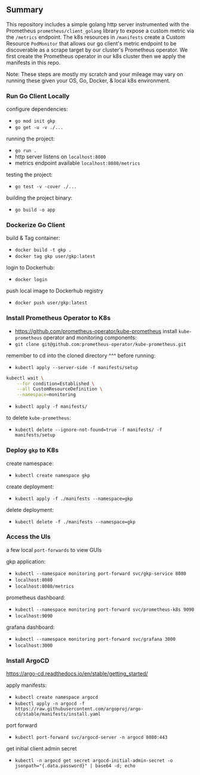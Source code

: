 ## Summary
This repository includes a simple golang http server instrumented with the Prometheus `prometheus/client_golang` library to expose a custom metric via the `/metrics` endpoint. The k8s resources in `/manifests` create a Custom Resource `PodMonitor` that allows our go client's metric endpoint to be discoverable as a scrape target by our cluster's Prometheus operator. We first create the Prometheus operator in our k8s cluster then we apply the manifests in this repo.

Note: These steps are mostly my scratch and your mileage may vary on running these given your OS, Go, Docker, & local k8s environment.

### Run Go Client Locally

configure dependencies:
* `go mod init gkp`
* `go get -u -v ./...`

running the project:
* `go run .`
* http server listens on `localhost:8080`
* metrics endpoint available `localhost:8080/metrics`

testing the project:
* `go test -v -cover ./...`

building the project binary:
* `go build -o app`

### Dockerize Go Client
build & Tag container:
* `docker build -t gkp .`
* `docker tag gkp user/gkp:latest`

login to Dockerhub:
* `docker login`

push local image to Dockerhub registry
* `docker push user/gkp:latest`

### Install Prometheus Operator to K8s
* https://github.com/prometheus-operator/kube-prometheus
install `kube-prometheus` operator and monitoring components:
* `git clone git@github.com:prometheus-operator/kube-prometheus.git`

remember to cd into the cloned directory ^^^ before running:
* `kubectl apply --server-side -f manifests/setup`

```bash
kubectl wait \
	--for condition=Established \
	--all CustomResourceDefinition \
	--namespace=monitoring
```

* `kubectl apply -f manifests/`

to delete `kube-prometheus`:
* `kubectl delete --ignore-not-found=true -f manifests/ -f manifests/setup`

### Deploy `gkp` to K8s

create namespace:
* `kubectl create namespace gkp`

create deployment:
* `kubectl apply -f ./manifests --namespace=gkp`

delete deployment:
* `kubectl delete -f ./manifests --namespace=gkp`

### Access the UIs
a few local `port-forwards` to view GUIs

gkp application:
* `kubectl --namespace monitoring port-forward svc/gkp-service 8080`
* `localhost:8080`
* `localhost:8080/metrics`

prometheus dashboard:
* `kubectl --namespace monitoring port-forward svc/prometheus-k8s 9090`
* `localhost:9090`

grafana dashboard:
* `kubectl --namespace monitoring port-forward svc/grafana 3000`
* `localhost:3000`

### Install ArgoCD
https://argo-cd.readthedocs.io/en/stable/getting_started/

apply manifests:
* `kubectl create namespace argocd`
* `kubectl apply -n argocd -f https://raw.githubusercontent.com/argoproj/argo-cd/stable/manifests/install.yaml`

port forward
* `kubectl port-forward svc/argocd-server -n argocd 8080:443`

get initial client admin secret
* `kubectl -n argocd get secret argocd-initial-admin-secret -o jsonpath="{.data.password}" | base64 -d; echo`

